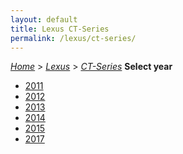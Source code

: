 ```yaml
---
layout: default
title: Lexus CT-Series
permalink: /lexus/ct-series/
---
```

[*Home*](/) > [*Lexus*](/lexus/) > [*CT-Series*](/lexus/ct-series/)
**Select year**
- [2011](/lexus/ct-series/2011/)
- [2012](/lexus/ct-series/2012/)
- [2013](/lexus/ct-series/2013/)
- [2014](/lexus/ct-series/2014/)
- [2015](/lexus/ct-series/2015/)
- [2017](/lexus/ct-series/2017/)
